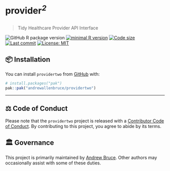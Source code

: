 
<h1 align="left">

<b>provider</b><sup><i>2</i></sup>
</h1>

> Tidy Healthcare Provider API Interface

<!-- badges: start -->

![GitHub R package
version](https://img.shields.io/github/r-package/v/andrewallenbruce/providertwo?style=flat-square&logo=R&label=Package&color=%23192a38)
[![minimal R
version](https://img.shields.io/badge/R%20%3E%3D-4.4.0-red.svg)](https://cran.r-project.org/)
[![Code
size](https://img.shields.io/github/languages/code-size/andrewallenbruce/providertwo.svg)](https://github.com/andrewallenbruce/providertwo)
[![Last
commit](https://img.shields.io/github/last-commit/andrewallenbruce/providertwo.svg)](https://github.com/andrewallenbruce/providertwo/commits/master)
[![License:
MIT](https://img.shields.io/badge/license-MIT-blue.svg)](https://choosealicense.com/licenses/mit/)

<!-- badges: end -->

## :package: Installation

You can install `providertwo` from [GitHub](https://github.com/) with:

``` r
# install.packages("pak")
pak::pak("andrewallenbruce/providertwo")
```

------------------------------------------------------------------------

## :balance_scale: Code of Conduct

Please note that the `providertwo` project is released with a
[Contributor Code of
Conduct](https://andrewallenbruce.github.io/providertwo/CODE_OF_CONDUCT.html).
By contributing to this project, you agree to abide by its terms.

## :classical_building: Governance

This project is primarily maintained by [Andrew
Bruce](https://github.com/andrewallenbruce). Other authors may
occasionally assist with some of these duties.
